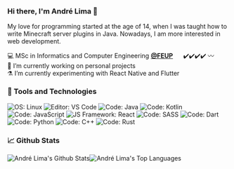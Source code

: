 ### Hi there, I'm André Lima 👋

My love for programming started at the age of 14, when I was taught how to write Minecraft server plugins in Java. Nowadays, I am more interested in web development.

💻 MSc in Informatics and Computer Engineering [**@FEUP**](https://fe.up.pt) &nbsp;&nbsp;&nbsp;&nbsp; ✔️✔️✔️✔️ 〰️ <br>
🔭 I’m currently working on personal projects <br>
⚗️ I’m currently experimenting with React Native and Flutter <br>

### 🔧 Tools and Technologies
![OS: Linux](https://img.shields.io/badge/OS-Linux-965dbb?style=flat&logo=Linux&logoColor=white)
![Editor: VS Code](https://img.shields.io/badge/Editor-VS%20Code-965dbb?style=flat&logo=Visual%20Studio%20Code&logoColor=white)
![Code: Java](https://img.shields.io/badge/Code-Java-965dbb?style=flat&logo=Java&logoColor=white)
![Code: Kotlin](https://img.shields.io/badge/Code-Kotlin-965dbb?style=flat&logo=Kotlin&logoColor=white)
![Code: JavaScript](https://img.shields.io/badge/Code-JavaScript-965dbb?style=flat&logo=JavaScript&logoColor=white)
![JS Framework: React](https://img.shields.io/badge/JS%20Framework-React-965dbb?style=flat&logo=React&logoColor=white)
![Code: SASS](https://img.shields.io/badge/Code-SASS-965dbb?style=flat&logo=SASS&logoColor=white)
![Code: Dart](https://img.shields.io/badge/Code-Dart-965dbb?style=flat&logo=Dart&logoColor=white)
![Code: Python](https://img.shields.io/badge/Code-Python-965dbb?style=flat&logo=Python&logoColor=white)
![Code: C++](https://img.shields.io/badge/Code-C%2B%2B-965dbb?style=flat&logo=C%2B%2B&logoColor=white)
![Code: Rust](https://img.shields.io/badge/Code-Rust-965dbb?style=flat&logo=Rust&logoColor=white)

### 📈️ Github Stats

<div style="display: flex; flex-direction: row;">
  
  <img alt="André Lima's Github Stats" align="center" src="https://github-readme-stats.vercel.app/api?username=limwa&show_icons=true&line_height=27&theme=material-palenight" />
  
  <img alt="André Lima's Top Languages" align="center" src="https://github-readme-stats.vercel.app/api/top-langs/?username=limwa&langs_count=3&theme=material-palenight" />
  
</div>
